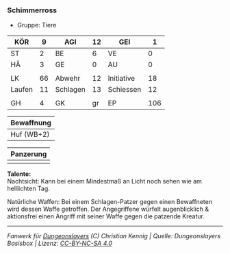 ### Schimmerross  
- Gruppe: Tiere  

| KÖR | 9 | AGI | 12 | GEI | 1 |
| --- | --- | --- | --- | --- | --- |
| ST | 2 | BE | 6 | VE | 0 |
| HÄ | 3 | GE | 0 | AU | 0 |
|  |  |  |  |  |  |
| LK | 66 | Abwehr | 12 | Initiative | 18 |
| Laufen | 11 | Schlagen | 13 | Schiessen | 12 |
|  |  |  |  |  |  |
| GH | 4 | GK | gr | EP | 106 |


| Bewaffnung |
| --- |
| Huf (WB+2) |


| Panzerung |
| --- |
|  |


**Talente:**  
Nachtsicht: Kann bei einem Mindestmaß an Licht noch sehen wie am helllichten Tag.

Natürliche Waffen: Bei einem Schlagen-Patzer gegen einen Bewaffneten wird dessen Waffe getroffen. Der Angegriffene würfelt augenblicklich & aktionsfrei einen Angriff mit seiner Waffe gegen die patzende Kreatur.





___
*Fanwerk für [Dungeonslayers](https://www.dungeonslayers.net/) (C) Christian Kennig | Quelle: Dungeonslayers Basisbox | Lizenz: [CC-BY-NC-SA 4.0](https://creativecommons.org/licenses/by-nc-sa/4.0/deed.de)*